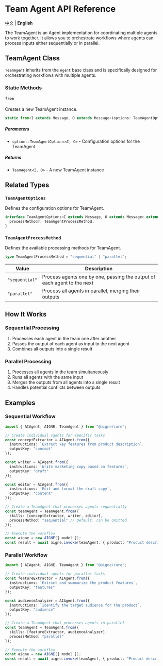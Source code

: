 # Team Agent API Reference

[中文](./team-agent-api.zh.md) | **English**

The TeamAgent is an Agent implementation for coordinating multiple agents to work together. It allows you to orchestrate workflows where agents can process inputs either sequentially or in parallel.

## TeamAgent Class

`TeamAgent` inherits from the `Agent` base class and is specifically designed for orchestrating workflows with multiple agents.

### Static Methods

#### `from`

Creates a new TeamAgent instance.

```typescript
static from<I extends Message, O extends Message>(options: TeamAgentOptions<I, O>): TeamAgent<I, O>
```

##### Parameters

- `options`: `TeamAgentOptions<I, O>` - Configuration options for the TeamAgent

##### Returns

- `TeamAgent<I, O>` - A new TeamAgent instance

## Related Types

### `TeamAgentOptions`

Defines the configuration options for TeamAgent.

```typescript
interface TeamAgentOptions<I extends Message, O extends Message> extends AgentOptions<I, O> {
  processMethod?: TeamAgentProcessMethod;
}
```

### `TeamAgentProcessMethod`

Defines the available processing methods for TeamAgent.

```typescript
type TeamAgentProcessMethod = "sequential" | "parallel";
```

| Value | Description |
|-------|-------------|
| `"sequential"` | Process agents one by one, passing the output of each agent to the next |
| `"parallel"` | Process all agents in parallel, merging their outputs |

## How It Works

### Sequential Processing

1. Processes each agent in the team one after another
2. Passes the output of each agent as input to the next agent
3. Combines all outputs into a single result

### Parallel Processing

1. Processes all agents in the team simultaneously
2. Runs all agents with the same input
3. Merges the outputs from all agents into a single result
4. Handles potential conflicts between outputs

## Examples

### Sequential Workflow

```typescript
import { AIAgent, AIGNE, TeamAgent } from "@aigne/core";

// Create individual agents for specific tasks
const conceptExtractor = AIAgent.from({
  instructions: `Extract key features from product description`,
  outputKey: "concept"
});

const writer = AIAgent.from({
  instructions: `Write marketing copy based on features`,
  outputKey: "draft"
});

const editor = AIAgent.from({
  instructions: `Edit and format the draft copy`,
  outputKey: "content"
});

// Create a TeamAgent that processes agents sequentially
const teamAgent = TeamAgent.from({
  skills: [conceptExtractor, writer, editor],
  processMethod: "sequential" // Default, can be omitted
});

// Execute the workflow
const aigne = new AIGNE({ model });
const result = await aigne.invoke(teamAgent, { product: "Product description" });
```

### Parallel Workflow

```typescript
import { AIAgent, AIGNE, TeamAgent } from "@aigne/core";

// Create individual agents for parallel tasks
const featureExtractor = AIAgent.from({
  instructions: `Extract and summarize the product features`,
  outputKey: "features"
});

const audienceAnalyzer = AIAgent.from({
  instructions: `Identify the target audience for the product`,
  outputKey: "audience"
});

// Create a TeamAgent that processes agents in parallel
const teamAgent = TeamAgent.from({
  skills: [featureExtractor, audienceAnalyzer],
  processMethod: "parallel"
});

// Execute the workflow
const aigne = new AIGNE({ model });
const result = await aigne.invoke(teamAgent, { product: "Product description" });
